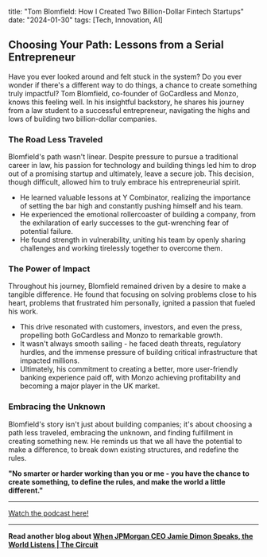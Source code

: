 

title: "Tom Blomfield: How I Created Two Billion-Dollar Fintech Startups"
date: "2024-01-30"
tags: [Tech, Innovation, AI]


## Choosing Your Path: Lessons from a Serial Entrepreneur

Have you ever looked around and felt stuck in the system? Do you ever wonder if there's a different way to do things, a chance to create something truly impactful? Tom Blomfield, co-founder of GoCardless and Monzo, knows this feeling well. In his insightful backstory, he shares his journey from a law student to a successful entrepreneur, navigating the highs and lows of building two billion-dollar companies.

### The Road Less Traveled

Blomfield's path wasn't linear. Despite pressure to pursue a traditional career in law, his passion for technology and building things led him to drop out of a promising startup and ultimately, leave a secure job. This decision, though difficult, allowed him to truly embrace his entrepreneurial spirit.

* He learned valuable lessons at Y Combinator, realizing the importance of setting the bar high and constantly pushing himself and his team.
* He experienced the emotional rollercoaster of building a company, from the exhilaration of early successes to the gut-wrenching fear of potential failure. 
* He found strength in vulnerability, uniting his team by openly sharing challenges and working tirelessly together to overcome them.

### The Power of Impact

Throughout his journey, Blomfield remained driven by a desire to make a tangible difference. He found that focusing on solving problems close to his heart, problems that frustrated him personally, ignited a passion that fueled his work.

* This drive resonated with customers, investors, and even the press, propelling both GoCardless and Monzo to remarkable growth. 
* It wasn't always smooth sailing - he faced death threats, regulatory hurdles, and the immense pressure of building critical infrastructure that impacted millions.
* Ultimately, his commitment to creating a better, more user-friendly banking experience paid off, with Monzo achieving profitability and becoming a major player in the UK market. 

###  Embracing the Unknown

Blomfield's story isn't just about building companies; it's about choosing a path less traveled, embracing the unknown, and finding fulfillment in creating something new. He reminds us that we all have the potential to make a difference, to break down existing structures, and redefine the rules.

**"No smarter or harder working than you or me - you have the chance to create something, to define the rules, and make the world a little different."**

---

<a href="https://youtube.com/watch?v=QKPgBAnbc10" target="_blank">Watch the podcast here!</a>


---

**Read another blog about [When JPMorgan CEO Jamie Dimon Speaks, the World Listens | The Circuit](./20240417-jamiedimon-bloombergoriginals)**
